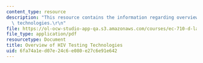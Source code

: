 ```yaml
---
content_type: resource
description: "This resource contains the information regarding overview of HIV testing\
  \ technologies.\r\n"
file: https://ol-ocw-studio-app-qa.s3.amazonaws.com/courses/ec-710-d-lab-medical-technologies-for-the-developing-world-spring-2010/6fa74a1ed07e24c6e080e27c6e91e642_MITEC_710S10_rd5_hiv_tst.pdf
file_type: application/pdf
resourcetype: Document
title: Overview of HIV Testing Technologies
uid: 6fa74a1e-d07e-24c6-e080-e27c6e91e642
---
```

